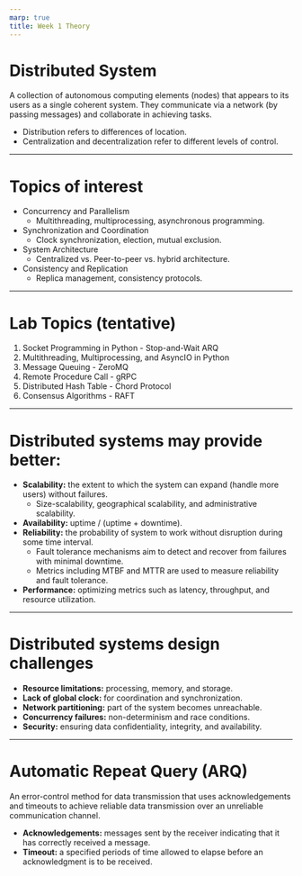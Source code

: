 ```yaml
---
marp: true
title: Week 1 Theory
---
```


# **Distributed System**

A collection of autonomous computing elements (nodes) that appears to its users as a single coherent system. They communicate via a network (by passing messages) and collaborate in achieving tasks.

- Distribution refers to differences of location.
- Centralization and decentralization refer to different levels of control.

---

# **Topics of interest**

- Concurrency and Parallelism
  - Multithreading, multiprocessing, asynchronous programming.
- Synchronization and Coordination
  - Clock synchronization, election, mutual exclusion.
- System Architecture
  - Centralized vs. Peer-to-peer vs. hybrid architecture.
- Consistency and Replication
  - Replica management, consistency protocols.

---

# **Lab Topics (tentative)**

1. Socket Programming in Python - Stop-and-Wait ARQ
2. Multithreading, Multiprocessing, and AsyncIO in Python
3. Message Queuing - ZeroMQ
4. Remote Procedure Call - gRPC
5. Distributed Hash Table - Chord Protocol
6. Consensus Algorithms - RAFT

---

# **Distributed systems may provide better:**

- **Scalability:** the extent to which the system can expand (handle more users) without failures.
  - Size-scalability, geographical scalability, and administrative scalability.
- **Availability:** uptime / (uptime + downtime).
- **Reliability:** the probability of system to work without disruption during some time interval.
  - Fault tolerance mechanisms aim to detect and recover from failures with minimal downtime.
  - Metrics including MTBF and MTTR are used to measure reliability and fault tolerance.
- **Performance:** optimizing metrics such as latency, throughput, and resource utilization.

---

# **Distributed systems design challenges**

- **Resource limitations:** processing, memory, and storage.
- **Lack of global clock:** for coordination and synchronization.
- **Network partitioning:** part of the system becomes unreachable.
- **Concurrency failures:** non-determinism and race conditions.
- **Security:** ensuring data confidentiality, integrity, and availability.

---

# **Automatic Repeat Query (ARQ)**

An error-control method for data transmission that uses acknowledgements and timeouts to achieve reliable data transmission over an unreliable communication channel.

- **Acknowledgements:** messages sent by the receiver indicating that it has correctly received a message.
- **Timeout:** a specified periods of time allowed to elapse before an acknowledgment is to be received.
